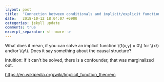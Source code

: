 ```yaml
---
layout: post
title:  "Connection between conditionals and implicit/explicit functions"
date:   2018-10-12 18:04:07 +0900
categories: jekyll update
comments: true
excerpt_separator: <!--more-->
---
```


<!--more-->

<script src="https://d3js.org/d3.v5.min.js" charset="utf-8"></script>
<script type="text/javascript" async src="https://cdn.mathjax.org/mathjax/latest/MathJax.js?config=TeX-AMS-MML_SVG"></script>
<script src="https://cdn.plot.ly/plotly-latest.min.js"></script>


What does it mean, if you can solve an implicit function \\(f(x,y) = 0\\) for \\(x\\) and/or \\(y\\). Does it say something about the causal structure?

Intuition: If it can't be solved, there is a confounder, that was marginalized out.

https://en.wikipedia.org/wiki/Implicit_function_theorem